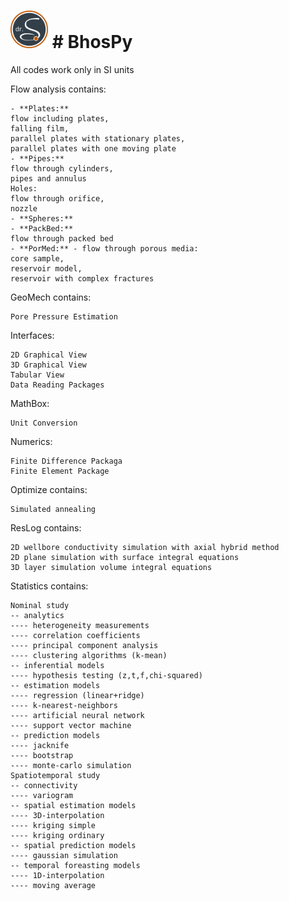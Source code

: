 # <a href=""><img alt="NumPy" src="/interfaces/webpage/static/img/myLogo.png" height="60"></a> # BhosPy

All codes work only in SI units

Flow analysis contains:

    - **Plates:**
    flow including plates,
    falling film,
    parallel plates with stationary plates,
    parallel plates with one moving plate
    - **Pipes:**
    flow through cylinders,
    pipes and annulus
    Holes:
    flow through orifice,
    nozzle
    - **Spheres:**
    - **PackBed:**
    flow through packed bed
    - **PorMed:** - flow through porous media:
    core sample,
    reservoir model,
    reservoir with complex fractures

GeoMech contains:

    Pore Pressure Estimation

Interfaces:

    2D Graphical View
    3D Graphical View
    Tabular View
    Data Reading Packages

MathBox:

    Unit Conversion

Numerics:

    Finite Difference Packaga
    Finite Element Package

Optimize contains:

    Simulated annealing

ResLog contains:
    
    2D wellbore conductivity simulation with axial hybrid method
    2D plane simulation with surface integral equations
    3D layer simulation volume integral equations

Statistics contains:

    Nominal study
    -- analytics
    ---- heterogeneity measurements
    ---- correlation coefficients
    ---- principal component analysis
    ---- clustering algorithms (k-mean)
    -- inferential models
    ---- hypothesis testing (z,t,f,chi-squared)
    -- estimation models
    ---- regression (linear+ridge)
    ---- k-nearest-neighbors
    ---- artificial neural network
    ---- support vector machine
    -- prediction models
    ---- jacknife
    ---- bootstrap
    ---- monte-carlo simulation
    Spatiotemporal study
    -- connectivity
    ---- variogram
    -- spatial estimation models
    ---- 3D-interpolation
    ---- kriging simple
    ---- kriging ordinary
    -- spatial prediction models
    ---- gaussian simulation
    -- temporal foreasting models
    ---- 1D-interpolation
    ---- moving average